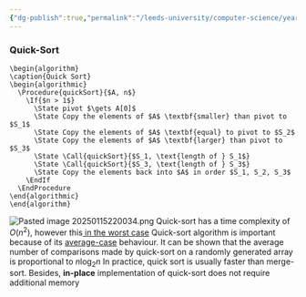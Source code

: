 ```yaml
---
{"dg-publish":true,"permalink":"/leeds-university/computer-science/year-2/algorithms-1/revision/sorting/"}
---
```


### Quick-Sort
```pseudo
\begin{algorithm}
\caption{Quick Sort}
\begin{algorithmic}
  \Procedure{quickSort}{$A, n$}
    \If{$n > 1$}
      \State pivot $\gets A[0]$
      \State Copy the elements of $A$ \textbf{smaller} than pivot to $S_1$
      \State Copy the elements of $A$ \textbf{equal} to pivot to $S_2$
      \State Copy the elements of $A$ \textbf{larger} than pivot to $S_3$
      \State \Call{quickSort}{$S_1, \text{length of } S_1$}
      \State \Call{quickSort}{$S_3, \text{length of } S_3$}
      \State Copy the elements back into $A$ in order $S_1, S_2, S_3$
    \EndIf
  \EndProcedure
\end{algorithmic}
\end{algorithm}
```
![Pasted image 20250115220034.png](/img/user/Leeds%20University/Computer%20Science/Year%202/Algorithms%201/Revision/images/Pasted%20image%2020250115220034.png)
Quick-sort has a time complexity of $O(n^{2})$, however this<ins> in the worst case</ins>
Quick-sort algorithm is important because of its <ins>average-case</ins> behaviour. It can be shown that the average number of comparisons made by quick-sort on a randomly generated array is proportional to $n\log_{2}n$
In practice, quick sort is usually faster than merge-sort. Besides, **in-place** implementation of quick-sort does not require additional memory
